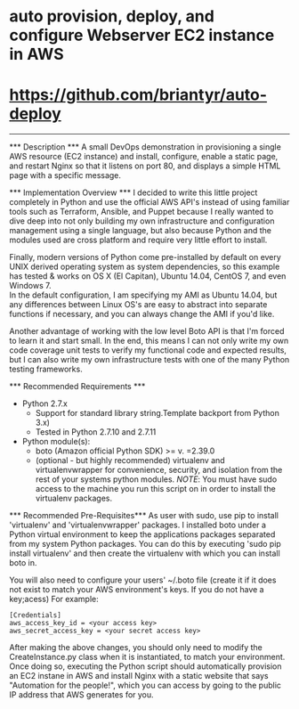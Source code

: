 # auto provision, deploy, and configure Webserver EC2 instance in AWS

# https://github.com/briantyr/auto-deploy
-------------------------------------------------------------------------------
*** Description ***
A small DevOps demonstration in provisioning a single AWS resource (EC2 instance)
and install, configure, enable a static page, and restart Nginx so that it 
listens on port 80, and displays a simple HTML page with a specific message.

*** Implementation Overview ***
I decided to write this little project completely in Python and use the official 
AWS API's instead of using familiar tools such as Terraform, Ansible, and Puppet
because I really wanted to dive deep into not only building my own infrastructure and 
configuration management using a single language, but also because Python and 
the modules used are cross platform and require very little effort to install. 

Finally, modern versions of Python come pre-installed by default on every UNIX 
derived operating system as system dependencies, so this example has tested & 
works on OS X (El Capitan), Ubuntu 14.04, CentOS 7, and even Windows 7.  
In the default configuration, I am specifying my AMI as Ubuntu 14.04, 
but any differences between Linux OS's are easy to abstract into separate
functions if necessary, and you can always change the AMI if you'd like.

Another advantage of working with the low level Boto API is that I'm forced to
learn it and start small.  In the end, this means I can not only write my own 
code coverage unit tests to verify my functional code and expected results, but 
I can also write my own infrastructure tests with one of the many Python
testing frameworks.

*** Recommended Requirements ***
- Python 2.7.x
  * Support for standard library string.Template backport from Python 3.x)
  * Tested in Python 2.7.10 and 2.7.11
- Python module(s): 
  * boto (Amazon official Python SDK) >= v. =2.39.0
  * (optional - but highly recommended) virtualenv and virtualenvwrapper for 
    convenience, security, and isolation from the rest of your systems python 
    modules.  *NOTE*: You must have sudo access to the machine you run this
    script on in order to install the virtualenv packages.

*** Recommended Pre-Requisites***
As user with sudo, use pip to install 'virtualenv' and 'virtualenvwrapper' packages.
I installed boto under a Python virtual environment to keep the applications packages separated from my system Python packages.  You can do this by executing 'sudo pip install virtualenv' and then create the virtualenv with which you can install boto in.

You will also need to configure your users' ~/.boto file (create it if it does not exist to match your AWS environment's keys.
If you do not have a key;acess)
For example:

    [Credentials]
    aws_access_key_id = <your access key>
    aws_secret_access_key = <your secret access key>
    

After making the above changes, you should only need to modify the CreateInstance.py class when it is instantiated, to match your environment.  Once doing so, executing the Python script should automatically provision an EC2 instane in AWS and install Nginx with a static website that says "Automation for the people!", which you can access by going to the public IP address that AWS generates for you.

